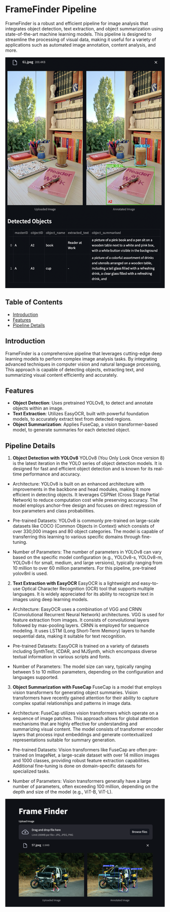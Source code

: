 # FrameFinder Pipeline

FrameFinder is a robust and efficient pipeline for image analysis that integrates object detection, text extraction, and object summarization using state-of-the-art machine learning models. This pipeline is designed to streamline the processing of visual data, making it useful for a variety of applications such as automated image annotation, content analysis, and more.

![object detection](assests/change.png)


## Table of Contents
- [Introduction](#introduction)
- [Features](#features)
- [Pipeline Details](#pipeline-details)

## Introduction

FrameFinder is a comprehensive pipeline that leverages cutting-edge deep learning models to perform complex image analysis tasks. By integrating advanced techniques in computer vision and natural language processing, This approach is capable of detecting objects, extracting text, and summarizing visual content efficiently and accurately.

## Features

- **Object Detection**: Uses pretrained YOLOv8, to detect and annotate objects within an image.
- **Text Extraction**: Utilizes EasyOCR, built with powerful foundation models, to accurately extract text from detected regions.
- **Object Summarization**: Applies FuseCap, a vision transformer-based model, to generate summaries for each detected object.

## Pipeline Details

1. **Object Detection with YOLOv8**
YOLOv8 (You Only Look Once version 8) is the latest iteration in the YOLO series of object detection models. It is designed for fast and efficient object detection and is known for its real-time performance and accuracy.

- Architecture:
YOLOv8 is built on an enhanced architecture with improvements in the backbone and head modules, making it more efficient in detecting objects.
It leverages CSPNet (Cross Stage Partial Network) to reduce computation cost while preserving accuracy.
The model employs anchor-free design and focuses on direct regression of box parameters and class probabilities.

- Pre-trained Datasets:
YOLOv8 is commonly pre-trained on large-scale datasets like COCO (Common Objects in Context) which consists of over 330,000 images and 80 object categories.
The model is capable of transferring this learning to various specific domains through fine-tuning.

- Number of Parameters:
The number of parameters in YOLOv8 can vary based on the specific model configuration (e.g., YOLOv8-s, YOLOv8-m, YOLOv8-l for small, medium, and large versions), typically ranging from 10 million to over 60 million parameters. For this pipeline, pre-trained yolov8nl is used.

2. **Text Extraction with EasyOCR**
EasyOCR is a lightweight and easy-to-use Optical Character Recognition (OCR) tool that supports multiple languages. It is widely appreciated for its ability to recognize text in images using deep learning models.

- Architecture:
EasyOCR uses a combination of VGG and CRNN (Convolutional Recurrent Neural Network) architectures.
VGG is used for feature extraction from images. It consists of convolutional layers followed by max-pooling layers.
CRNN is employed for sequence modeling. It uses LSTM (Long Short-Term Memory) layers to handle sequential data, making it suitable for text recognition.

- Pre-trained Datasets:
EasyOCR is trained on a variety of datasets including SynthText, ICDAR, and MJSynth, which encompass diverse textual information in various scripts and fonts.

- Number of Parameters:
The model size can vary, typically ranging between 5 to 10 million parameters, depending on the configuration and languages supported.

3. **Object Summarization with FuseCap**
FuseCap is a model that employs vision transformers for generating object summaries. Vision transformers have recently gained attention for their ability to capture complex spatial relationships and patterns in image data.

- Architecture:
FuseCap utilizes vision transformers which operate on a sequence of image patches. This approach allows for global attention mechanisms that are highly effective for understanding and summarizing visual content.
The model consists of transformer encoder layers that process input embeddings and generate contextualized representations suitable for summary generation.

- Pre-trained Datasets:
Vision transformers like FuseCap are often pre-trained on ImageNet, a large-scale dataset with over 14 million images and 1000 classes, providing robust feature extraction capabilities.
Additional fine-tuning is done on domain-specific datasets for specialized tasks.

- Number of Parameters:
Vision transformers generally have a large number of parameters, often exceeding 100 million, depending on the depth and size of the model (e.g., ViT-B, ViT-L).

![object detection](assests/detection.png)
